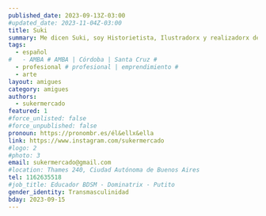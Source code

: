 ```yaml
---
published_date: 2023-09-13Z-03:00
#updated_date: 2023-11-04Z-03:00
title: Suki
summary: Me dicen Suki, soy Historietista, Ilustradorx y realizadorx de animación. tmb Atadorx amateur
tags:
  - español
#   - AMBA # AMBA | Córdoba | Santa Cruz #
  - profesional # profesional | emprendimiento #
  - arte
layout: amigues
category: amigues
authors:
  - sukermercado
featured: 1
#force_unlisted: false
#force_unpublished: false
pronoun: https://pronombr.es/él&ellx&ella
link: https://www.instagram.com/sukermercado
#logo: 2
#photo: 3
email: sukermercado@gmail.com
#location: Thames 240, Ciudad Autónoma de Buenos Aires
tel: 1162635518
#job_title: Educador BDSM - Dominatrix - Putito
gender_identity: Transmasculinidad
bday: 2023-09-15
---
```


